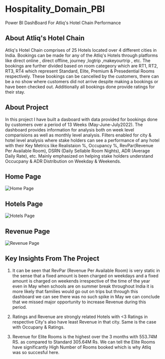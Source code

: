 # Hospitality_Domain_PBI
Power BI DashBoard For Atliq's Hotel Chain Performance

## About Atliq's Hotel Chain
Atliq's Hotel Chain comprises of 25 Hotels located over 4 different cities in India. Bookings can be made for any of the Atliq's Hotels through platforms like direct online , direct offline, journey ,logtrip ,makeyourtrip , etc. The bookings are further divided based on room categeory  which are RT1, RT2, RT3, RT4 which represent Standard, Elite, Premium & Presedential Rooms respectively. These bookings can be cancelled by the customers, there can be a no show where customers did not arrive despite making a bookings or have been checked out. Additionally all bookings done provide ratings for their stay.

## About Project
In this project I have built a dasboard with data provided for bookings done by customers over a period of 13 Weeks (May-June-July2022). The dashboard provides information for analysis both on week level comparisions as well as monthly level analysis. Filters enabled for city & hotel level analysis where stake holders can see a performance of any hotel with their Key Metrics like Realistaion %, Occupancy %,  RevPar(Revenue Per Available Room), DSRN (Daily Sellable Room Nights), ADR (Average Daily Rate), etc.  Mainly emphasized on helping stake holders understand Occucpany & ADR Distribution on Weekday & Weekends.

## Home Page
![Home Page](https://github.com/Umang-00/Hospitality_Domain_PBI/assets/117290368/f4b1bea3-4ca5-48e5-9262-84ec58be0968)

## Hotels Page
![Hotels Page](https://github.com/Umang-00/Hospitality_Domain_PBI/assets/117290368/12336418-e78c-42fc-bd25-62ca5f5dc4bc)

## Revenue Page
![Revenue Page](https://github.com/Umang-00/Hospitality_Domain_PBI/assets/117290368/a1b96fa5-a4d5-4704-b1dd-73401ae50e99)

## Key Insights From The Project
1. It can be seen that RevPar (Revenue Per Available Room) is very static in the sense that a fixed amount is been charged on weekdays and a fixed amount is charged on weekends irrespective of the time of the year even in May when schools are on summer break throughout India it is more likely that families would go out on trips but through this dashboard we can see there was no such spike in May we can conclude that we missed major opportunity to increase Revenue during this period.

2. Ratings and Revenue are strongly related Hotels with <3 Ratings in respective City's also have least Revenue in that city. Same is the case with Occupany & Ratings.

3. Revenue for Elite Rooms is the highest over the 3 months with 553.74M RS. as compared to Standard 305.64M Rs. We can tell the Elite Rooms have significantly High Number of Rooms booked which is why Atliq was so succesful here.
